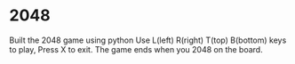 # 2048
Built the 2048 game using python
Use L(left) R(right) T(top) B(bottom) keys to play,
Press X to exit.
The game ends when you 2048 on the board.
